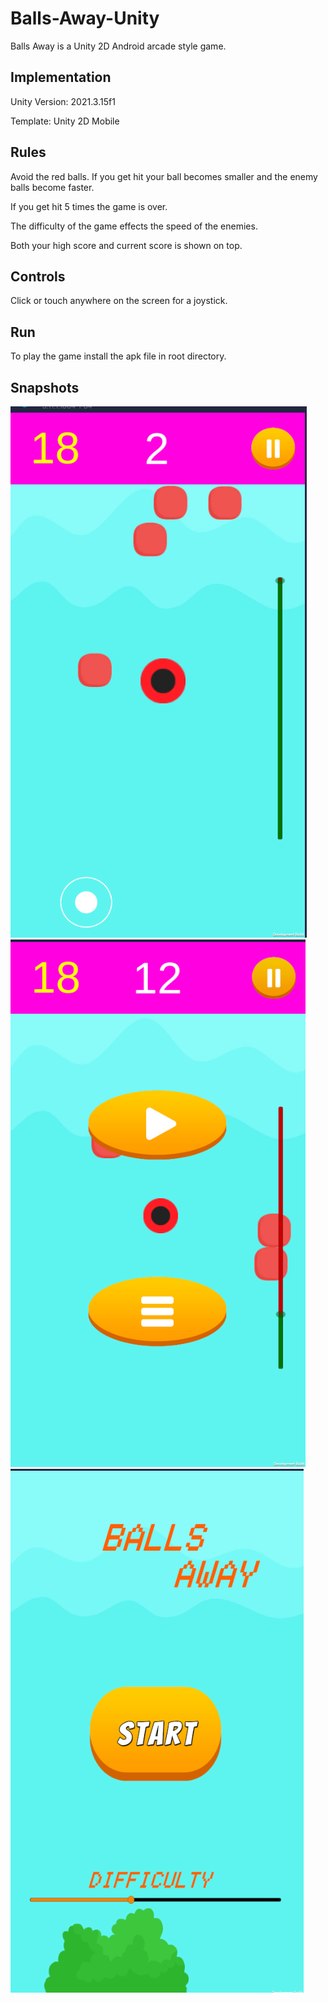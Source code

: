 # Balls-Away-Unity

Balls Away is a Unity 2D Android arcade style game.

## Implementation

Unity Version: 2021.3.15f1

Template: Unity 2D Mobile

## Rules

Avoid the red balls. If you get hit your ball becomes smaller and the enemy balls become faster. 

If you get hit 5 times the game is over.

The difficulty of the game effects the speed of the enemies.

Both your high score and current score is shown on top.

## Controls

Click or touch anywhere on the screen for a joystick.

## Run

To play the game install the apk file in root directory.



## Snapshots

![Alt text](/Snapshots/1.PNG?raw=true "[1]") ![Alt text](/Snapshots/2.PNG?raw=true "[2]") ![Alt text](/Snapshots/3.PNG?raw=true "[3]")
